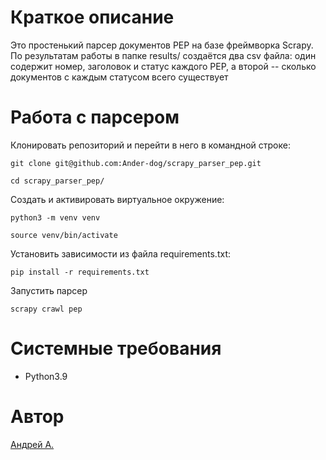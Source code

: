 # Краткое описание
Это простенький парсер документов PEP на базе фреймворка Scrapy. По результатам работы в папке results/ создаётся два csv файла: один содержит номер, заголовок и статус каждого PEP, а второй -- сколько документов с каждым статусом всего существует

# Работа с парсером

Клонировать репозиторий и перейти в него в командной строке:

```
git clone git@github.com:Ander-dog/scrapy_parser_pep.git
```

```
cd scrapy_parser_pep/
```

Cоздать и активировать виртуальное окружение:

```
python3 -m venv venv
```

```
source venv/bin/activate
```

Установить зависимости из файла requirements.txt:

```
pip install -r requirements.txt
```

Запустить парсер

```
scrapy crawl pep
```
# Системные требования
- Python3.9
# Автор
[Андрей А.](https://github.com/Ander-dog)
